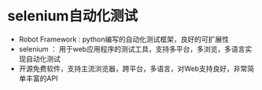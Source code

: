 # selenium自动化测试

* Robot Framework : python编写的自动化测试框架，良好的可扩展性
* selenium ： 用于web应用程序的测试工具，支持多平台，多浏览，多语言实现自动化测试
* 开源免费软件，支持主流浏览器，跨平台，多语言，对Web支持良好，非常简单丰富的API
